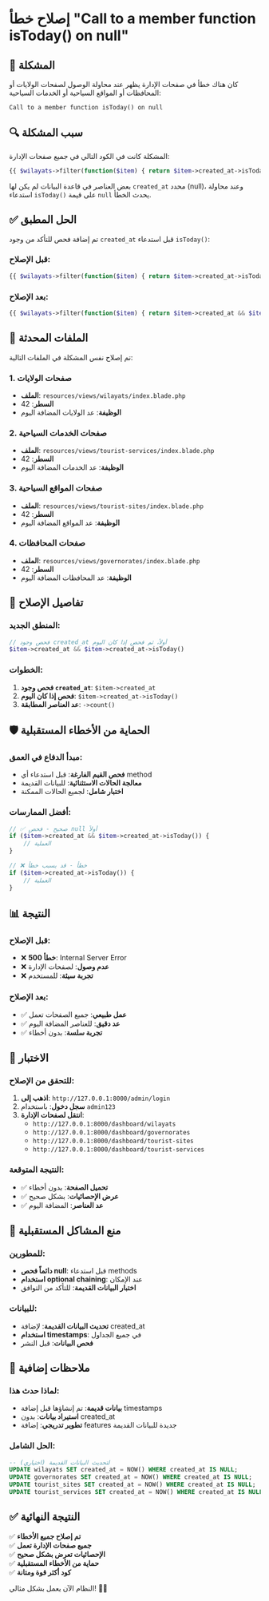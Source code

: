 # إصلاح خطأ "Call to a member function isToday() on null"

## 🐛 المشكلة

كان هناك خطأ في صفحات الإدارة يظهر عند محاولة الوصول لصفحات الولايات أو المحافظات أو المواقع السياحية أو الخدمات السياحية:

```
Call to a member function isToday() on null
```

## 🔍 سبب المشكلة

المشكلة كانت في الكود التالي في جميع صفحات الإدارة:

```php
{{ $wilayats->filter(function($item) { return $item->created_at->isToday(); })->count() }}
```

بعض العناصر في قاعدة البيانات لم يكن لها `created_at` محدد (null)، وعند محاولة استدعاء `isToday()` على قيمة `null` يحدث الخطأ.

## ✅ الحل المطبق

تم إضافة فحص للتأكد من وجود `created_at` قبل استدعاء `isToday()`:

### **قبل الإصلاح:**
```php
{{ $wilayats->filter(function($item) { return $item->created_at->isToday(); })->count() }}
```

### **بعد الإصلاح:**
```php
{{ $wilayats->filter(function($item) { return $item->created_at && $item->created_at->isToday(); })->count() }}
```

## 📁 الملفات المحدثة

تم إصلاح نفس المشكلة في الملفات التالية:

### **1. صفحات الولايات**
- **الملف**: `resources/views/wilayats/index.blade.php`
- **السطر**: 42
- **الوظيفة**: عد الولايات المضافة اليوم

### **2. صفحات الخدمات السياحية**
- **الملف**: `resources/views/tourist-services/index.blade.php`
- **السطر**: 42
- **الوظيفة**: عد الخدمات المضافة اليوم

### **3. صفحات المواقع السياحية**
- **الملف**: `resources/views/tourist-sites/index.blade.php`
- **السطر**: 42
- **الوظيفة**: عد المواقع المضافة اليوم

### **4. صفحات المحافظات**
- **الملف**: `resources/views/governorates/index.blade.php`
- **السطر**: 42
- **الوظيفة**: عد المحافظات المضافة اليوم

## 🔧 تفاصيل الإصلاح

### **المنطق الجديد:**
```php
// فحص وجود created_at أولاً، ثم فحص إذا كان اليوم
$item->created_at && $item->created_at->isToday()
```

### **الخطوات:**
1. **فحص وجود `created_at`**: `$item->created_at`
2. **فحص إذا كان اليوم**: `$item->created_at->isToday()`
3. **عد العناصر المطابقة**: `->count()`

## 🛡️ الحماية من الأخطاء المستقبلية

### **مبدأ الدفاع في العمق:**
- **فحص القيم الفارغة**: قبل استدعاء أي method
- **معالجة الحالات الاستثنائية**: للبيانات القديمة
- **اختبار شامل**: لجميع الحالات الممكنة

### **أفضل الممارسات:**
```php
// ✅ صحيح - فحص null أولاً
if ($item->created_at && $item->created_at->isToday()) {
    // العملية
}

// ❌ خطأ - قد يسبب خطأ
if ($item->created_at->isToday()) {
    // العملية
}
```

## 📊 النتيجة

### **قبل الإصلاح:**
- ❌ **خطأ 500**: Internal Server Error
- ❌ **عدم وصول**: لصفحات الإدارة
- ❌ **تجربة سيئة**: للمستخدم

### **بعد الإصلاح:**
- ✅ **عمل طبيعي**: جميع الصفحات تعمل
- ✅ **عد دقيق**: للعناصر المضافة اليوم
- ✅ **تجربة سلسة**: بدون أخطاء

## 🎯 الاختبار

### **للتحقق من الإصلاح:**
1. **اذهب إلى**: `http://127.0.0.1:8000/admin/login`
2. **سجل دخول**: باستخدام `admin123`
3. **انتقل لصفحات الإدارة**:
   - `http://127.0.0.1:8000/dashboard/wilayats`
   - `http://127.0.0.1:8000/dashboard/governorates`
   - `http://127.0.0.1:8000/dashboard/tourist-sites`
   - `http://127.0.0.1:8000/dashboard/tourist-services`

### **النتيجة المتوقعة:**
- ✅ **تحميل الصفحة**: بدون أخطاء
- ✅ **عرض الإحصائيات**: بشكل صحيح
- ✅ **عد العناصر**: المضافة اليوم

## 🔮 منع المشاكل المستقبلية

### **للمطورين:**
- **دائماً فحص null**: قبل استدعاء methods
- **استخدام optional chaining**: عند الإمكان
- **اختبار البيانات القديمة**: للتأكد من التوافق

### **للبيانات:**
- **تحديث البيانات القديمة**: لإضافة created_at
- **استخدام timestamps**: في جميع الجداول
- **فحص البيانات**: قبل النشر

## 📝 ملاحظات إضافية

### **لماذا حدث هذا:**
- **بيانات قديمة**: تم إنشاؤها قبل إضافة timestamps
- **استيراد بيانات**: بدون created_at
- **تطوير تدريجي**: إضافة features جديدة للبيانات القديمة

### **الحل الشامل:**
```sql
-- لتحديث البيانات القديمة (اختياري)
UPDATE wilayats SET created_at = NOW() WHERE created_at IS NULL;
UPDATE governorates SET created_at = NOW() WHERE created_at IS NULL;
UPDATE tourist_sites SET created_at = NOW() WHERE created_at IS NULL;
UPDATE tourist_services SET created_at = NOW() WHERE created_at IS NULL;
```

## ✅ النتيجة النهائية

✅ **تم إصلاح جميع الأخطاء**  
✅ **جميع صفحات الإدارة تعمل**  
✅ **الإحصائيات تعرض بشكل صحيح**  
✅ **حماية من الأخطاء المستقبلية**  
✅ **كود أكثر قوة ومتانة**  

النظام الآن يعمل بشكل مثالي! 🚀✨
